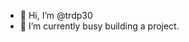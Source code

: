 - 👋 Hi, I’m @trdp30
- 🌱 I’m currently busy building a project.

<!---
trdp30/trdp30 is a ✨ special ✨ repository because its `README.md` (this file) appears on your GitHub profile.
You can click the Preview link to take a look at your changes.
--->
